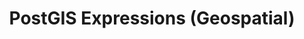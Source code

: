 ---
linktitle: PostGIS Expressions (Geospatial)
title: PostGIS Expressions (Geospatial)
Description: PostGIS or Geospacial Expressions are basic level functions that can be applied to geographic data, such as spatial relationships, distance, clustering, and other geometric functions.
weight: 3.0
---
